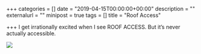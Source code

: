 +++
categories = []
date = "2019-04-15T00:00:00+00:00"
description = ""
externalurl = ""
minipost = true
tags = []
title = "Roof Access"

+++
I get irrationally excited when I see ROOF ACCESS. But it’s never actually accessible.

![](https://res.cloudinary.com/tobyblog/image/upload/v1555471935/img/7E8FD61C-07C1-49E8-8102-9DD118A4FABD.jpg)